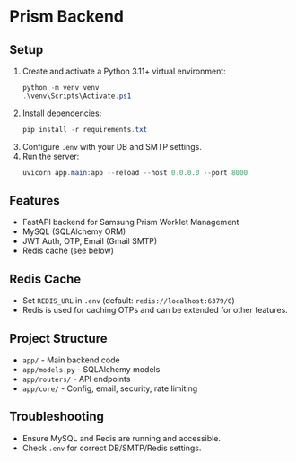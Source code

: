 # Prism Backend

## Setup

1. Create and activate a Python 3.11+ virtual environment:
   ```powershell
   python -m venv venv
   .\venv\Scripts\Activate.ps1
   ```
2. Install dependencies:
   ```powershell
   pip install -r requirements.txt
   ```
3. Configure `.env` with your DB and SMTP settings.
4. Run the server:
   ```powershell
   uvicorn app.main:app --reload --host 0.0.0.0 --port 8000
   ```

## Features
- FastAPI backend for Samsung Prism Worklet Management
- MySQL (SQLAlchemy ORM)
- JWT Auth, OTP, Email (Gmail SMTP)
- Redis cache (see below)

## Redis Cache
- Set `REDIS_URL` in `.env` (default: `redis://localhost:6379/0`)
- Redis is used for caching OTPs and can be extended for other features.

## Project Structure
- `app/` - Main backend code
- `app/models.py` - SQLAlchemy models
- `app/routers/` - API endpoints
- `app/core/` - Config, email, security, rate limiting

## Troubleshooting
- Ensure MySQL and Redis are running and accessible.
- Check `.env` for correct DB/SMTP/Redis settings.
